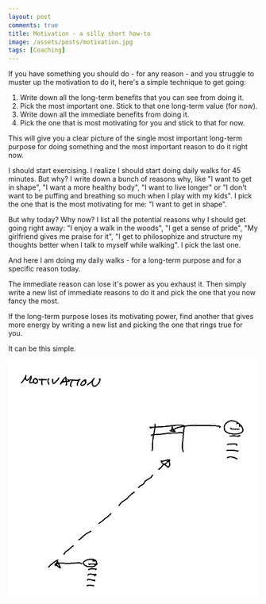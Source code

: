 ```yaml
---
layout: post
comments: true
title: Motivation - a silly short how-to
image: /assets/posts/motivation.jpg
tags: [Coaching]
---
```


If you have something you should do - for any reason - and you struggle to
muster up the motivation to do it, here's a simple technique to get going:

1. Write down all the long-term benefits that you can see from doing it.
2. Pick the most important one. Stick to that one long-term value (for now).
3. Write down all the immediate benefits from doing it.
4. Pick the one that is most motivating for you and stick to that for now.

This will give you a clear picture of the single most important long-term
purpose for doing something and the most important reason to do it right now.

I should start exercising. I realize I should start doing daily walks for 45
minutes. But why? I write down a bunch of reasons why, like "I want to get in
shape", "I want a more healthy body", "I want to live longer" or "I don't want
to be puffing and breathing so much when I play with my kids". I pick the one
that is the most motivating for me: "I want to get in shape".

But why today? Why now? I list all the potential reasons why I should get
going right away: "I enjoy a walk in the woods", "I get a sense of pride", "My
girlfriend gives me praise for it", "I get to philosophize and structure my
thoughts better when I talk to myself while walking". I pick the last one.

And here I am doing my daily walks - for a long-term purpose and for a
specific reason today. 

The immediate reason can lose it's power as you exhaust it. Then simply write
a new list of immediate reasons to do it and pick the one that you now fancy
the most.

If the long-term purpose loses its motivating power, find another that gives
more energy by writing a new list and picking the one that rings true for you.

It can be this simple.

![](/assets/posts/motivation0.jpg)

